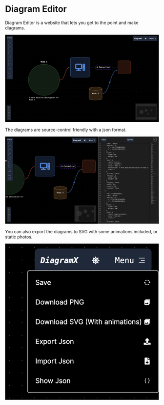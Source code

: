 # Diagram Editor

Diagram Editor is a website that lets you get to the point and make diagrams.

![Diagram Editor](/public/main.png)

The diagrams are source-control friendly with a json format.

![Diagram Editor](/public/sidebar.png)

You can also export the diagrams to SVG with some animations included, or static photos.

![Diagram Editor](/public/menu.png)
